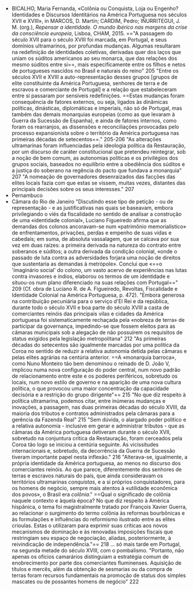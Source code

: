 - BICALHO, Maria Fernanda, «Colônia ou Conquista, Loja ou Engenho? Identidades e Discursos Identitários na América Portuguesa nos séculos XVII e XVIII», in MARCOS, D. Martín; CARDIM, Pedro; IÑURRITEGUI, J. M. (org.), _Repensar a identidade. O mundo ibérico nas margens da crise da consciência europeia_, Lisboa, CHAM, 2015.
=="A passagem do século XVII para o século XVIII foi marcada, em Portugal, e seus domínios ultramarinos, por profundas mudanças. Algumas resultaram na redefinição de identidades coletivas, derivadas quer dos laços que uniam os súditos americanos ao seu monarca, que das relações dos mesmo súditos entre si==, mais especificamente entre os filhos e netos de portugueses nascidos no Brasil e naturais do reino" 205
"Entre os séculos XVII e XVIII a auto-representação desses grupos [grupos de elite constituinte da América Portuguesa, senhores de terra e de escravos e comerciante de Portugal] e a relação que estabeleceram entre si passaram por sensíveis redefinições. ==Estas mudanças foram consequência de fatores externos, ou seja, ligados às dinâmicas políticas, dinásticas, diplomáticas e imperiais, não só de Portugal, mas também das demais monarquias europeias (como as que levaram à Guerra da Sucessão de Espanha), e ainda de fatores internos, como foram os rearranjos, as dissensões e reconciliações provocadas pelo processo expansionista sobre o território da América portuguesa nas primeiras décadas de setecentos==." 205-206
"As alterações ultramarinas foram influenciadas pela ideologia política da Restauração, por um discurso de caráter constitucional que pretendeu reintegrar, sob a noção de bem comum, as autonomias políticas e os privilégios dos grupos sociais, baseados no equilíbrio entre a obediência dos súditos e a justiça do soberano na regência do pacto que fundava a monarquia" 207
"A nomeação de governadores desenraizados das facções das elites locais fazia com que estas se vissem, muitas vezes, distantes das principais decisões sobre os seus interesses." 207
- Pernambuco
- Câmara do Rio de Janeiro
"Discutindo esse tipo de petição - ou de representação - e as justificativas nas quais se baseavam, embora privilegiando o viés da fiscalidade no sentido de analisar a construção de uma «identidade colonial», Luciano Figueiredo afirma que as demandas dos colonos ancoravam-se num «patrimônio memorialístico» de enfrentamentos, privações, perdas e empenho de suas vidas e cabedais; em suma, de absoluta vassalagem, que se calcava por  sua vez em duas raízes: a primeira derivada na natureza do contrato entre soberanos e súditos; a outra derivada da condição colonial, «onde o passado de luta contra as adversidades forjara uma noção de direitos que sustentaria as demandas à metrópole». Conclui que «==o 'imaginário social' do colono, um vasto acervo de experiências nas lutas contra invasores e índios, elaborou os termos de um identidade e situou-os num plano diferenciado na suas relações com Portugal==" 209 (Cf. obra de Luciano R. de A. Figueiredo, Revoltas, Fiscalidade e Identidade Colonial na América Portuguesa, p. 472).
"Embora generosa na contribuição pecuniária para o serviço d'El Rei e da república, durante todo o século XVII e boa parte do século XVIII a casta de comerciantes reinóis das principais vilas e cidades da América portuguesa foi sistematicamente rechaçada pela «nobreza de terra» de participar da governança, impedindo-se que fossem eleitos para as câmaras municipais sob a alegação de não possuírem os requisitos de status exigidos pela legislação metropolitana" 212
"As primeiras décadas do setecentos são igualmente marcadas por uma política da Coroa no sentido de reduzir a relativa autonomia detida pelas câmaras e pelas elites agrárias na centúria anterior. ==A «monarquia barroca», como Nuno Monteiro tão bem denominou o reinado de D. João V, implicou numa nova configuração do poder central, num novo padrão de relacionamento entre este e os poderes periféricos, sobretudo os locais, num novo estilo de governo e na aparição de uma nova cultura política, o que provocou uma maior concentração da capacidade decisória e a restrição do grupo dirigente"== 215
"No que diz respeito à política ultramarina, podemos citar, entre inúmeras mudanças e inovações, a passagem, nas duas primeiras décadas do século XVIII, da maioria dos tributos e contratos administrados pela câmaras para a gerência da Fazenda Real" 215
"Sem dúvida, o alargado poder político e a relativa autonomia - inclusive em gerar e administrar tributos - que as câmaras da América portuguesa detiveram durante o século XVII, sobretudo na conjuntura crítica da Restauração, foram cerceados pela Coroa tão logo se iniciou a centúria seguinte. As vicissitudes internacionais e, sobretudo, da decorrência da Guerra de Sucessão tiveram importante papel nesta inflexão." 216
"Alterava-se, igualmente, a própria identidade da América portuguesa, ao menos no discurso dos comerciantes reinóis. Ao que parece, diferentemente dos senhores de terras e escravos naturais do país, que ainda consideravam os territórios ultramarinas *conquistas*, e a si próprios conquistadores, para os homens de negócio, sempre mais atentos à «utilidade econômica dos povos», o Brasil era *colônia*."
==Qual o significado de colônia naquele contexto e àquela época? No que diz respeito à América hispânica, o tema foi magistralmente tratado por François Xavier Guerra, ao relacionar o surgimento do termo colônia às reformas bourbônicas e às formulações e influências do reformismo ilustrado entre as elites crioulas. Estas o utilizaram para exprimir suas críticas aos novos mecanismos de dominação e às renovadas imposições fiscais que restringiam seu espaço de negociação, aliadas, posteriormente, à reivindicação de independência."== 218
... só mais tarde em Portugal, na segunda metade do século XVIII, com o pombalismo.
"Portanto, não apenas os ofícios camarários distinguiam a estratégia comum de enobrecimento por parte dos comerciantes fluminenses. Aquisição de títulos e mercês, além da obtenção de sesmarias ou da compra de terras foram recursos fundamentais na promoção de status dos simples mascates ou de possantes homens de negócio" 222

